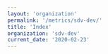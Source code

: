 ```yaml
---
layout: 'organization'
permalink: '/metrics/sdv-dev/'
title: 'Index'
organization: 'sdv-dev'
current_date: '2020-02-23'
---
```

